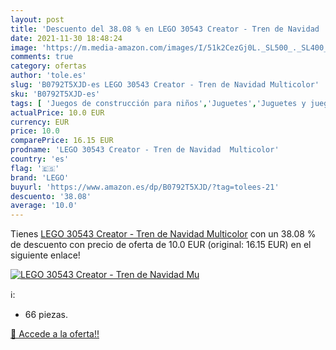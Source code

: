```yaml
---
layout: post
title: 'Descuento del 38.08 % en LEGO 30543 Creator - Tren de Navidad  Mu'
date: 2021-11-30 18:48:24
image: 'https://m.media-amazon.com/images/I/51k2CezGj0L._SL500_._SL400_.jpg'
comments: true
category: ofertas
author: 'tole.es'
slug: 'B0792T5XJD-es LEGO 30543 Creator - Tren de Navidad Multicolor'
sku: 'B0792T5XJD-es'
tags: [ 'Juegos de construcción para niños','Juguetes','Juguetes y juegos','lego', ]
actualPrice: 10.0 EUR
currency: EUR
price: 10.0
comparePrice: 16.15 EUR
prodname: 'LEGO 30543 Creator - Tren de Navidad  Multicolor'
country: 'es'
flag: '🇪🇸'
brand: 'LEGO'
buyurl: 'https://www.amazon.es/dp/B0792T5XJD/?tag=tolees-21'
descuento: '38.08'
average: '10.0'
---
```


Tienes [LEGO 30543 Creator - Tren de Navidad  Multicolor](https://www.amazon.es/dp/B0792T5XJD/?tag=tolees-21) con un 38.08 % de descuento con precio de oferta de 10.0 EUR (original: 16.15 EUR) en el siguiente enlace!

[![LEGO 30543 Creator - Tren de Navidad  Mu](https://m.media-amazon.com/images/I/51k2CezGj0L._SL500_._SL400_.jpg)](https://www.amazon.es/dp/B0792T5XJD/?tag=tolees-21)

ℹ️:

- 66 piezas.

[🛒 Accede a la oferta!!](https://www.amazon.es/dp/B0792T5XJD/?tag=tolees-21)
